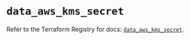 # `data_aws_kms_secret`

Refer to the Terraform Registry for docs: [`data_aws_kms_secret`](https://registry.terraform.io/providers/hashicorp/aws/6.11.0/docs/data-sources/kms_secret).
